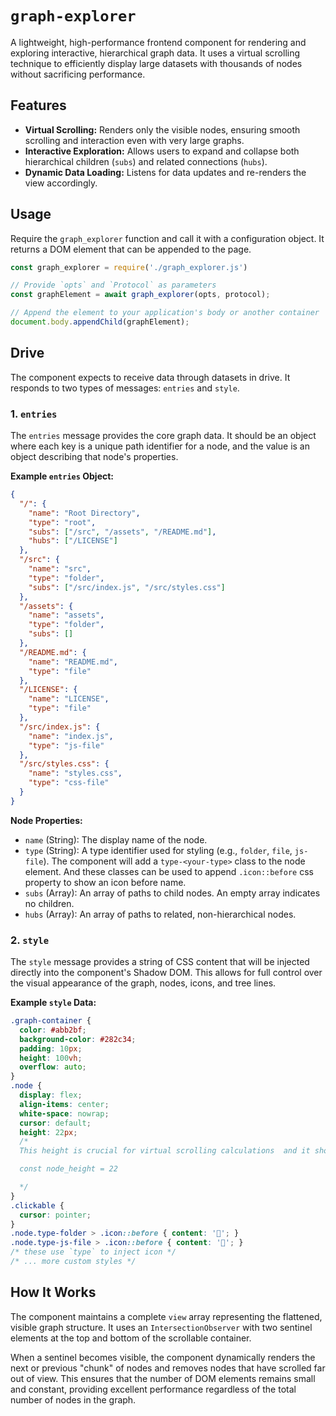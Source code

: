 # `graph-explorer`

A lightweight, high-performance frontend component for rendering and exploring interactive, hierarchical graph data. It uses a virtual scrolling technique to efficiently display large datasets with thousands of nodes without sacrificing performance.

## Features

- **Virtual Scrolling:** Renders only the visible nodes, ensuring smooth scrolling and interaction even with very large graphs.
- **Interactive Exploration:** Allows users to expand and collapse both hierarchical children (`subs`) and related connections (`hubs`).
- **Dynamic Data Loading:** Listens for data updates and re-renders the view accordingly.
## Usage

Require the `graph_explorer` function and call it with a configuration object. It returns a DOM element that can be appended to the page.

```javascript
const graph_explorer = require('./graph_explorer.js')

// Provide `opts` and `Protocol` as parameters
const graphElement = await graph_explorer(opts, protocol);

// Append the element to your application's body or another container
document.body.appendChild(graphElement);
```

## Drive

The component expects to receive data through datasets in drive. It responds to two types of messages: `entries` and `style`.

### 1. `entries`

The `entries` message provides the core graph data. It should be an object where each key is a unique path identifier for a node, and the value is an object describing that node's properties.

**Example `entries` Object:**

```json
{
  "/": {
    "name": "Root Directory",
    "type": "root",
    "subs": ["/src", "/assets", "/README.md"],
    "hubs": ["/LICENSE"]
  },
  "/src": {
    "name": "src",
    "type": "folder",
    "subs": ["/src/index.js", "/src/styles.css"]
  },
  "/assets": {
    "name": "assets",
    "type": "folder",
    "subs": []
  },
  "/README.md": {
    "name": "README.md",
    "type": "file"
  },
  "/LICENSE": {
    "name": "LICENSE",
    "type": "file"
  },
  "/src/index.js": {
    "name": "index.js",
    "type": "js-file"
  },
  "/src/styles.css": {
    "name": "styles.css",
    "type": "css-file"
  }
}
```

**Node Properties:**

- `name` (String): The display name of the node.
- `type` (String): A type identifier used for styling (e.g., `folder`, `file`, `js-file`). The component will add a `type-<your-type>` class to the node element. And these classes can be used to append `.icon::before` css property to show an icon before name.
- `subs` (Array<String>): An array of paths to child nodes. An empty array indicates no children.
- `hubs` (Array<String>): An array of paths to related, non-hierarchical nodes.

### 2. `style`

The `style` message provides a string of CSS content that will be injected directly into the component's Shadow DOM. This allows for full control over the visual appearance of the graph, nodes, icons, and tree lines.

**Example `style` Data:**

```css
.graph-container {
  color: #abb2bf;
  background-color: #282c34;
  padding: 10px;
  height: 100vh;
  overflow: auto;
}
.node {
  display: flex;
  align-items: center;
  white-space: nowrap;
  cursor: default;
  height: 22px; 
  /*
  This height is crucial for virtual scrolling calculations  and it should match the height of javascript variable i.e 

  const node_height = 22

  */
}
.clickable {
  cursor: pointer;
}
.node.type-folder > .icon::before { content: '📁'; }
.node.type-js-file > .icon::before { content: '📜'; }
/* these use `type` to inject icon */
/* ... more custom styles */
```

## How It Works

The component maintains a complete `view` array representing the flattened, visible graph structure. It uses an `IntersectionObserver` with two sentinel elements at the top and bottom of the scrollable container.

When a sentinel becomes visible, the component dynamically renders the next or previous "chunk" of nodes and removes nodes that have scrolled far out of view. This ensures that the number of DOM elements remains small and constant, providing excellent performance regardless of the total number of nodes in the graph.
